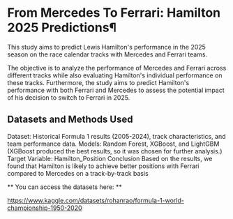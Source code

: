 # From Mercedes To Ferrari: Hamilton 2025 Predictions¶

This study aims to predict Lewis Hamilton's performance in the 2025 season on the race calendar tracks with Mercedes and Ferrari teams.

The objective is to analyze the performance of Mercedes and Ferrari across different tracks while also evaluating Hamilton's individual performance on these tracks. Furthermore, the study aims to predict Hamilton's performance with both Ferrari and Mercedes to assess the potential impact of his decision to switch to Ferrari in 2025.

## Datasets and Methods Used

Dataset: Historical Formula 1 results (2005-2024), track characteristics, and team performance data.
Models: Random Forest, XGBoost, and LightGBM (XGBoost produced the best results, so it was chosen for further analysis.)
Target Variable: Hamilton_Position
Conclusion
Based on the results, we found that Hamilton is likely to achieve better positions with Ferrari compared to Mercedes on a track-by-track basis

** You can access the datasets here: **

https://www.kaggle.com/datasets/rohanrao/formula-1-world-championship-1950-2020
